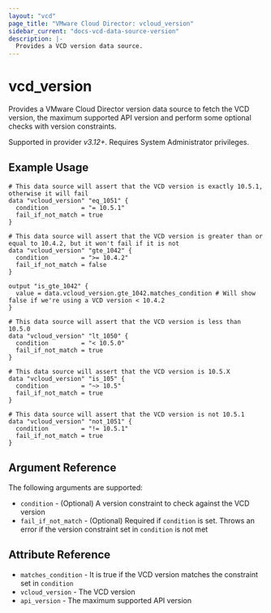 ```yaml
---
layout: "vcd"
page_title: "VMware Cloud Director: vcloud_version"
sidebar_current: "docs-vcd-data-source-version"
description: |-
  Provides a VCD version data source.
---
```


# vcd\_version

Provides a VMware Cloud Director version data source to fetch the VCD version, the maximum supported API version and
perform some optional checks with version constraints.

Supported in provider *v3.12+*. Requires System Administrator privileges.

## Example Usage

```hcl
# This data source will assert that the VCD version is exactly 10.5.1, otherwise it will fail
data "vcloud_version" "eq_1051" {
  condition         = "= 10.5.1"
  fail_if_not_match = true
}

# This data source will assert that the VCD version is greater than or equal to 10.4.2, but it won't fail if it is not
data "vcloud_version" "gte_1042" {
  condition         = ">= 10.4.2"
  fail_if_not_match = false
}

output "is_gte_1042" {
  value = data.vcloud_version.gte_1042.matches_condition # Will show false if we're using a VCD version < 10.4.2
}

# This data source will assert that the VCD version is less than 10.5.0
data "vcloud_version" "lt_1050" {
  condition         = "< 10.5.0"
  fail_if_not_match = true
}

# This data source will assert that the VCD version is 10.5.X
data "vcloud_version" "is_105" {
  condition         = "~> 10.5"
  fail_if_not_match = true
}

# This data source will assert that the VCD version is not 10.5.1
data "vcloud_version" "not_1051" {
  condition         = "!= 10.5.1"
  fail_if_not_match = true
}
```

## Argument Reference

The following arguments are supported:

* `condition` - (Optional) A version constraint to check against the VCD version
* `fail_if_not_match` - (Optional) Required if `condition` is set. Throws an error if the version constraint set in `condition` is not met

## Attribute Reference

* `matches_condition` - It is true if the VCD version matches the constraint set in `condition`
* `vcloud_version` - The VCD version
* `api_version` - The maximum supported API version
